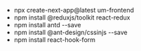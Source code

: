 - npx create-next-app@latest um-frontend
- npm install @reduxjs/toolkit react-redux
- npm install antd --save
- npm install @ant-design/cssinjs --save
- npm install react-hook-form
